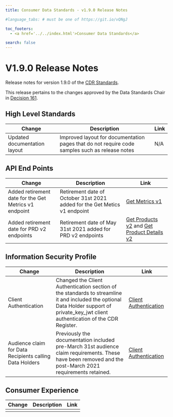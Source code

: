 ```yaml
---
title: Consumer Data Standards - v1.9.0 Release Notes

#language_tabs: # must be one of https://git.io/vQNgJ

toc_footers:
  - <a href='../../index.html'>Consumer Data Standards</a>

search: false
---
```


# V1.9.0 Release Notes
Release notes for version 1.9.0 of the [CDR Standards](../../index.html).

This release pertains to the changes approved by the Data Standards Chair in [Decision 161](https://github.com/ConsumerDataStandardsAustralia/standards/issues/161).

## High Level Standards

|Change|Description|Link|
|------|-----------|----|
| Updated documentation layout | Improved layout for documentation pages that do not require code samples such as release notes | N/A |

## API End Points

|Change|Description|Link|
|------|-----------|----|
| Added retirement date for the Get Metrics v1 endpoint | Retirement date of October 31st 2021 added for the Get Metics v1 endpoint | [Get Metrics v1](../obsolete/get-metrics-v1.html#get-metrics-v1) |
| Added retirement date for PRD v2 endpoints | Retirement date of May 31st 2021 added for PRD v2 endpoints | [Get Products v2](../obsolete/get-products-v2.html#get-products-v2) and [Get Product Details v2](../obsolete/get-product-detail-v2.html#get-product-detail-v2) |


## Information Security Profile
|Change|Description|Link|
|------|-----------|----|
| Client Authentication | Changed the Client Authentication section of the standards to streamline it and included the optional Data Holder support of private_key_jwt client authentication of the CDR Register. | [Client Authentication](../../#client-authentication) |
| Audience claim for Data Recipients calling Data Holders | Previously the documentation included pre-March 31st audience claim requirements. These have been removed and the post-March 2021 requirements retained. | [Client Authentication](../../#client-authentication)|

## Consumer Experience

|Change|Description|Link|
|------|-----------|----|
| | | |
